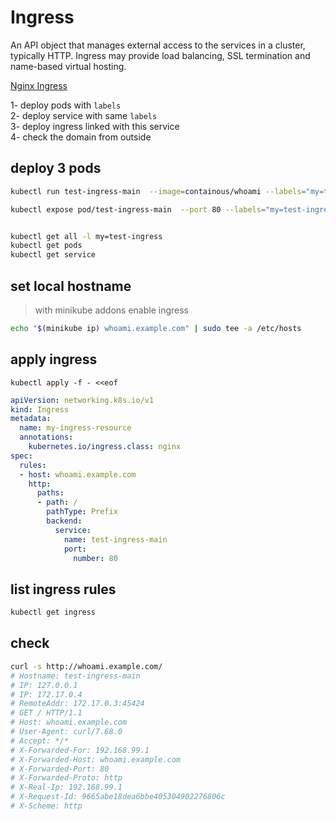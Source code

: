 # Ingress
An API object that manages external access to the services in a cluster, typically HTTP.
Ingress may provide load balancing, SSL termination and name-based virtual hosting.


[Nginx Ingress](https://github.com/nginxinc/kubernetes-ingress)


1- deploy pods with `labels`    
2- deploy service with same `labels`    
3- deploy ingress linked with this service    
4- check the domain from outside    


## deploy 3 pods
```bash
kubectl run test-ingress-main  --image=containous/whoami --labels="my=test-ingress,type=main"

kubectl expose pod/test-ingress-main  --port 80 --labels="my=test-ingress"


kubectl get all -l my=test-ingress
kubectl get pods
kubectl get service
```


## set local hostname
> with minikube addons enable ingress
```bash
echo "$(minikube ip) whoami.example.com" | sudo tee -a /etc/hosts
```


## apply ingress
`kubectl apply -f - <<eof`
```yaml
apiVersion: networking.k8s.io/v1
kind: Ingress
metadata:
  name: my-ingress-resource
  annotations:
    kubernetes.io/ingress.class: nginx
spec:
  rules:
  - host: whoami.example.com
    http:
      paths:
      - path: /
        pathType: Prefix
        backend:
          service:
            name: test-ingress-main
            port: 
              number: 80
```


## list ingress rules
```bash
kubectl get ingress
```


## check
```bash
curl -s http://whoami.example.com/
# Hostname: test-ingress-main
# IP: 127.0.0.1
# IP: 172.17.0.4
# RemoteAddr: 172.17.0.3:45424
# GET / HTTP/1.1
# Host: whoami.example.com
# User-Agent: curl/7.68.0
# Accept: */*
# X-Forwarded-For: 192.168.99.1
# X-Forwarded-Host: whoami.example.com
# X-Forwarded-Port: 80
# X-Forwarded-Proto: http
# X-Real-Ip: 192.168.99.1
# X-Request-Id: 9665abe18dea6bbe405304902276806c
# X-Scheme: http
```
